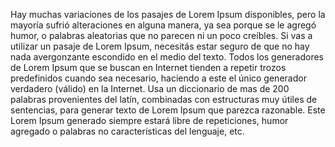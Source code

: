 Hay muchas variaciones de los pasajes de Lorem Ipsum disponibles, pero la mayoría sufrió
alteraciones en alguna manera, ya sea porque se le agregó humor, o palabras aleatorias que
no parecen ni un poco creíbles. Si vas a utilizar un pasaje de Lorem Ipsum, necesitás estar seguro de que
no hay nada avergonzante escondido en el medio del texto. Todos los generadores de
Lorem Ipsum que se buscan en Internet tienden a repetir trozos predefinidos cuando sea
necesario, haciendo a este el único generador verdadero (válido) en la Internet.
Usa un diccionario de mas de 200 palabras provenientes del latín, combinadas con estructuras
muy útiles de sentencias, para generar texto de Lorem Ipsum que parezca razonable.
Este Lorem Ipsum generado siempre estará libre de repeticiones, humor agregado o palabras
no características del lenguaje, etc.